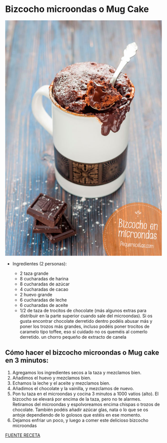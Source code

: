 # Bizcocho microondas o Mug Cake

![alt text](/images/mug-cake-bizcocho-microondas.jpg)

- Ingredientes (2 personas):

  *  2 taza grande
  *  8 cucharadas de harina
  *  8 cucharadas de azúcar
  *  4 cucharadas de cacao
  *  2 huevo grande
  *  6 cucharadas de leche
  *  6 cucharadas de aceite
  *  1/2 de taza de trocitos de chocolate (más algunos extras para distribuir en la parte superior cuando sale del microondas). Si os gusta encontrar chocolate derretido dentro podéis abusar más y poner los trozos más grandes, incluso podéis poner trocitos de caramelo tipo toffee, eso sí cuidado no os queméis al comerlo derretido.
    un chorro pequeño de extracto de canela

## Cómo hacer el bizcocho microondas o Mug cake en 3 minutos:

1. Agregamos los ingredientes secos a la taza y mezclamos bien.
2. Añadimos el huevo y mezclamos bien.
3. Echamos la leche y el aceite y mezclamos bien.
4. Añadimos el chocolate y la vainilla, y mezclamos de nuevo.
5. Pon tu taza en el microondas y cocina 3 minutos a 1000 vatios (alto). El bizcocho se elevará por encima de la taza, pero no te alarmes. Retiramos del microondas y espolvoreamos encima chispas o trozos de chocolate. También podéis añadir azúcar glas, nata o lo que se os antoje dependiendo de lo golosos que estéis en ese momento.
6. Dejamos enfriar un poco, y luego a comer este delicioso bizcocho microondas

[FUENTE RECETA](https://www.pequerecetas.com/receta/bizcocho-microondas/)
